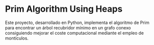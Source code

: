 # Prim Algorithm Using Heaps
Este proyecto, desarrollado en Python, implementa el algoritmo de Prim para encontrar un árbol recubridor mínimo en un grafo conexo consiguiendo mejorar el coste computacional mediante el empleo de montículos.
